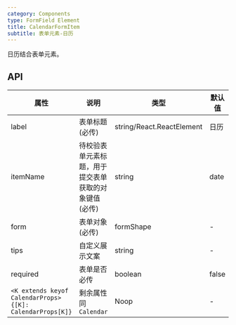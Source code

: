 ```yaml
---
category: Components
type: FormField Element
title: CalendarFormItem
subtitle: 表单元素-日历
---
```


日历结合表单元素。

## API

| 属性                                                     | 说明                                                 | 类型                      | 默认值 |
| -------------------------------------------------------- | ---------------------------------------------------- | ------------------------- | ------ |
| label                                                    | 表单标题(必传)                                       | string/React.ReactElement | 日历   |
| itemName                                                 | 待校验表单元素标题，用于提交表单获取的对象键值(必传) | string                    | date   |
| form                                                     | 表单对象(必传)                                       | formShape                 | -      |
| tips                                                     | 自定义展示文案                                       | string                    | -      |
| required                                                 | 表单是否必传                                         | boolean                   | false  |
| `<K extends keyof CalendarProps>{[K]: CalendarProps[K]}` | 剩余属性同`Calendar`                                 | Noop                      | -      |
